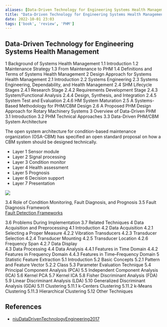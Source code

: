 ```yaml
---
aliases: [Data-Driven Technology for Engineering Systems Health Management]
title: "Data-Driven Technology for Engineering Systems Health Management"
date: 2022-10-01 23:03
tags: ['book', 'review', 'PHM']
---
```


## Data-Driven Technology for Engineering Systems Health Management

1 Background of Systems Health Management 
1.1 Introduction
1.2 Maintenance Strategy
1.3 From Maintenance to PHM
1.4 Definitions and Terms of Systems Health Management
2 Design Approach for Systems Health Management
2.1 Introduction 
2.2 Systems Engineering
2.3 Systems Engineering, Dependability, and Health Management 
2.4 SHM Lifecycle Stages 
2.4.1 Research Stage
2.4.2 Requirements Development Stage
2.4.3 System/Functional Analysis
2.4.4 Design, Synthesis, and Integration
2.4.5 System Test and Evaluation
2.4.6 HM System Maturation
2.5 A Systems-Based Methodology for PHM/CBM Design
2.6 A Proposed PHM Design Approach for Rotary Machinery Systems
3 Overview of Data-Driven PHM
3.1 Introduction
3.2 PHM Technical Approaches
3.3 Data-Driven PHM/CBM System Architecture

The open system architecture for condition-based maintenance organization (OSA-CBM) has specified an open standard proposal on how a CBM system should be designed technically.
- Layer 1 Sensor module 
- Layer 2 Signal processing
- Layer 3 Condition monitor
- Layer 4 Health assessment
- Layer 5 Prognosis
- Layer 6 Decision support
- Layer 7 Presentation

![](https://i.imgur.com/0fxiOLp.png)


3.4 Role of Condition Monitoring, Fault Diagnosis, and Prognosis 
3.5 Fault Diagnosis Framework  
[Fault Detection Frameworks](../PHM/fault-detection-framework.md)

3.6 Problems During Implementation
3.7 Related Techniques
4 Data Acquisition and Preprocessing
4.1 Introduction 
4.2 Data Acquisition
4.2.1 Selecting a Proper Measure 
4.2.2 Vibration Transducers
4.2.3 Transducer Selection 
4.2.4 Transducer Mounting
4.2.5 Transducer Location 
4.2.6 Frequency Span
4.2.7 Data Display  
4.3 Data Processing 
4.4 Data Analysis
4.4.1 Features in Time Domain
4.4.2 Features in Frequency Domain
4.4.3 Features in Time–Frequency Domain
5 Statistic Feature Extraction
5.1 Introduction 
5.2 Basic Concepts
5.2.1 Pattern and Feature Vector 
5.2.2 Class
5.3 Parameter Evaluation Technique
5.4 Principal Component Analysis (PCA)
5.5 Independent Component Analysis (ICA)
5.6 Kernel PCA
5.7 Kernel ICA
5.8 Fisher Discriminant Analysis (FDA)
5.9 Linear Discriminant Analysis (LDA)
5.10 Generalized Discriminant Analysis (GDA)
5.11 Clustering
5.11.1 k-Centers Clustering
5.11.2 k-Means Clustering
5.11.3 Hierarchical Clustering
5.12 Other Techniques


## References
- [niuDataDrivenTechnologyEngineering2017](../zotero/niuDataDrivenTechnologyEngineering2017.md)